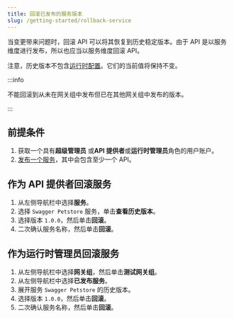 ```yaml
---
title: 回滚已发布的服务版本
slug: /getting-started/rollback-service
---
```


当变更带来问题时，回滚 API 可以将其恢复到历史稳定版本。由于 API 是以服务维度进行发布，所以也应当以服务维度回滚 API。

注意，历史版本不包含[运行时配置](../key-concepts/services.md#运行时配置)。它们的当前值将保持不变。

:::info

不能回滚到从未在网关组中发布但已在其他网关组中发布的版本。

:::

## 前提条件

1. 获取一个具有**超级管理员** 或**API 提供者**或**运行时管理员**角色的用户账户。
2. [发布一个服务](publish-service.md)，其中会包含至少一个 API。

## 作为 API 提供者回滚服务

1. 从左侧导航栏中选择**服务**。
2. 选择 `Swagger Petstore` 服务，单击**查看历史版本**。
3. 选择版本 `1.0.0`，然后单击**回滚**。
4. 二次确认服务名称，然后单击**回滚**。

## 作为运行时管理员回滚服务

1. 从左侧导航栏中选择**网关组**，然后单击**测试网关组**。
2. 从左侧导航栏中选择**已发布服务**。
3. 展开服务 `Swagger Petstore` 的历史版本。
4. 选择版本 `1.0.0`，然后单击**回滚**。
5. 二次确认服务名称，然后单击**回滚**。
